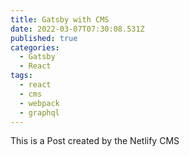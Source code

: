 ```yaml
---
title: Gatsby with CMS
date: 2022-03-07T07:30:08.531Z
published: true
categories:
  - Gatsby
  - React
tags:
  - react
  - cms
  - webpack
  - graphql
---
```

This is a Post created by the Netlify CMS